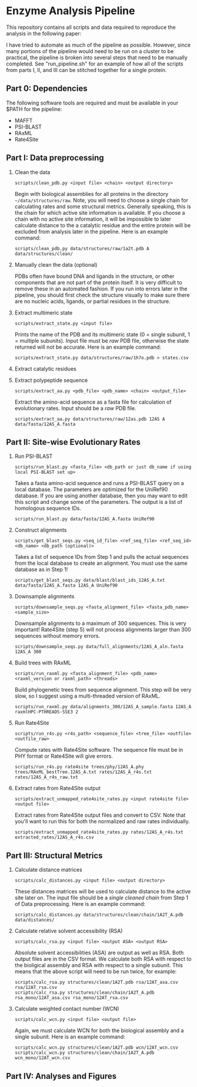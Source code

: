 # Enzyme Analysis Pipeline
This repository contains all scripts and data required to reproduce the analysis in the following paper:


I have tried to automate as much of the pipeline as possible. However, since many portions of the pipeline would need to be run on a cluster to be practical, the pipeline is broken into several steps that need to be manually completed. See "run_pipeline.sh" for an example of how all of the scripts from parts I, II, and III can be stitched together for a single protein.

## Part 0: Dependencies

The following software tools are required and must be available in your $PATH for the pipeline:

- MAFFT
- PSI-BLAST
- RAxML
- Rate4Site

## Part I: Data preprocessing

1.  Clean the data
    
    `scripts/clean_pdb.py <input file> <chain> <output directory>`
         
    Begin with biological assemblies for all proteins in the directory `~/data/structures/raw`. Note, you will need to choose a single chain for calculating rates and some structural metrics. Generally speaking, this is the chain for which active site information is available. If you choose a chain with no active site information, it will be impossible to later calculate distance to the a catalytic residue and the entire protein will be excluded from analysis later in the pipeline. Here is an example command:
         
    `scripts/clean_pdb.py data/structures/raw/1a2t.pdb A data/structures/clean/`

2.  Manually clean the data (optional)
    
    PDBs often have bound DNA and ligands in the structure, or other components that are not part of the protein itself. It is very difficult to remove these in an automated fashion. If you run into errors later in the pipeline, you should first check the structure visually to make sure there are no nucleic acids, ligands, or partial residues in the structure.

3.  Extract multimeric state

    `scripts/extract_state.py <input file>`
    
    Prints the name of the PDB and its multimeric state (0 = single subunit, 1 = multiple subunits). Input file must be _raw_ PDB file, otherwise the state returned will not be accurate. Here is an example command:
    
    `scripts/extract_state.py data/structures/raw/1h7o.pdb > states.csv`

4. Extract catalytic residues

5. Extract polypeptide sequence
   
   `scripts/extract_aa.py <pdb_file> <pdb_name> <chain> <output_file>`
   
   Extract the amino-acid sequence as a fasta file for calculation of evolutionary rates. Input should be a _raw_ PDB file.
   
   `scripts/extract_aa.py data/structures/raw/12as.pdb 12AS A data/fasta/12AS_A.fasta`

## Part II: Site-wise Evolutionary Rates

1. Run PSI-BLAST

   `scripts/run_blast.py <fasta_file> <db_path or just db_name if using local PSI-BLAST set up>`
   
   Takes a fasta amino-acid sequence and runs a PSI-BLAST query on a local database. The parameters are optimized for the UniRef90 database. If you are using another database, then you may want to edit this script and change some of the parameters. The output is a list of homologous sequence IDs.
   
   `scripts/run_blast.py data/fasta/12AS_A.fasta UniRef90`
   
2. Construct alignments
   
   `scripts/get_blast_seqs.py <seq_id_file> <ref_seq_file> <ref_seq_id> <db_name> <db_path (optional)>`
   
   Takes a list of sequence IDs from Step 1 and pulls the actual sequences from the local database to create an alignment. You must use the same database as in Step 1!
   
   `scripts/get_blast_seqs.py data/blast/blast_ids_12AS_A.txt data/fasta/12AS_A.fasta 12AS_A UniRef90`
   
3. Downsample alignments

   `scripts/downsample_seqs.py <fasta_alignment_file> <fasta_pdb_name> <sample_size>`
   
   Downsample alignments to a maximum of 300 sequences. This is very important! Rate4Site (step 5) will not process alignments larger than 300 sequences without memory errors.
   
   `scripts/downsample_seqs.py data/full_alignments/12AS_A_aln.fasta 12AS_A 300`

4. Build trees with RAxML
   
   `scripts/run_raxml.py <fasta_alignment_file> <pdb_name> <raxml_version or raxml_path> <threads>`
   
   Build phylogenetic trees from sequence alignment. This step will be very slow, so I suggest using a multi-threaded version of RAxML.
   
   `scripts/run_raxml.py data/alignments_300/12AS_A_sample.fasta 12AS_A raxmlHPC-PTHREADS-SSE3 2`
   
5. Run Rate4Site
   
   `scripts/run_r4s.py <r4s_path> <sequence_file> <tree_file> <outfile> <outfile_raw>`
   
   Compute rates with Rate4Site software. The sequence file must be in PHY format or Rate4Site will give errors.
   
   `scripts/run_r4s.py rate4site trees/phy/12AS_A.phy trees/RAxML_bestTree.12AS_A.txt rates/12AS_A_r4s.txt rates/12AS_A_r4s_raw.txt`
   
6. Extract rates from Rate4Site output
   
   `scripts/extract_unmapped_rate4site_rates.py <input rate4site file> <output file>`
   
   Extract rates from Rate4Site output files and convert to CSV. Note that you'll want to run this for both the normalized and raw rates individually.
   
   `scripts/extract_unmapped_rate4site_rates.py rates/12AS_A_r4s.txt extracted_rates/12AS_A_r4s.csv`
   
   
## Part III: Structural Metrics

1.  Calculate distance matrices
    
    `scripts/calc_distances.py <input file> <output directory>`
    
    These distances matrices will be used to calculate distance to the active site later on. The input file should be a _single cleaned chain_ from Step 1 of Data preprocessing. Here is an example command:
    
    `scripts/calc_distances.py data/structures/clean/chain/1A2T_A.pdb data/distances/`
     
2.  Calculate relative solvent accessibility (RSA)
    
    `scripts/calc_rsa.py <input file> <output ASA> <output RSA>`
    
    Absolute solvent accessibilities (ASA) are output as well as RSA. Both output files are in the CSV format. We calculate both RSA with respect to the bioligical assembly and RSA with respect to a single subunit. This means that the above script will need to be run twice, for example:
    ```
    scripts/calc_rsa.py structures/clean/1A2T.pdb rsa/12AT_asa.csv rsa/12AT_rsa.csv
    scripts/calc_rsa.py structures/clean/chain/1A2T_A.pdb rsa_mono/12AT_asa.csv rsa_mono/12AT_rsa.csv
    ```
    
3.  Calculate weighted contact number (WCN)
    
    `scripts/calc_wcn.py <input file> <output file>`
    
    Again, we must calculate WCN for both the biological assembly and a single subunit. Here is an example command:
    ```
    scripts/calc_wcn.py structures/clean/1A2T.pdb wcn/12AT_wcn.csv
    scripts/calc_wcn.py structures/clean/chain/1A2T_A.pdb wcn_mono/12AT_wcn.csv
    ```
     
## Part IV: Analyses and Figures

